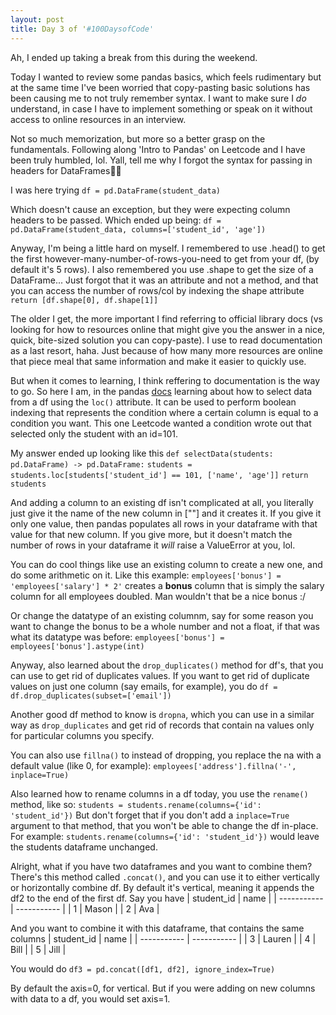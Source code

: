 ```yaml
---
layout: post
title: Day 3 of '#100DaysofCode'
---
```


Ah, I ended up taking a break from this during the weekend. 

Today I wanted to review some pandas basics, which feels rudimentary but at the same time I've been worried that copy-pasting basic solutions has been causing me to not truly remember syntax. I want to make sure I *do* understand, in case I have to implement something or speak on it without access to online resources in an interview.

Not so much memorization, but more so a better grasp on the fundamentals. Following along 'Intro to Pandas' on Leetcode and I have been truly humbled, lol. Yall, tell me why I forgot the syntax for passing in headers for DataFrames🤦‍♂️

I was here trying 
`df = pd.DataFrame(student_data)`

Which doesn't cause an exception, but they were expecting column headers to be passed. Which ended up being:
`df = pd.DataFrame(student_data, columns=['student_id', 'age'])`

Anyway, I'm being a little hard on myself. I remembered to use .head() to get the first however-many-number-of-rows-you-need to get from your df, (by default it's 5 rows). I also remembered you use .shape to get the size of a DataFrame... Just forgot that it was an attribute and not a method, and that you can access the number of rows/col by indexing the shape attribute
`return [df.shape[0], df.shape[1]]`

The older I get, the more important I find referring to official library docs (vs looking for how to resources online that might give you the answer in a nice, quick, bite-sized solution you can copy-paste). I use to read documentation as a last resort, haha. Just because of how many more resources are online that piece meal that same information and make it easier to quickly use. 

But when it comes to learning, I think reffering to documentation is the way to go. So here I am, in the pandas [docs](https://pandas.pydata.org/docs/reference/api/pandas.DataFrame.loc.html) learning about how to select data from a df using the `loc()` attribute. It can be used to perform boolean indexing that represents the condition where a certain column is equal to a condition you want. This one Leetcode wanted a condition wrote out that selected only the student with an id=101.

My answer ended up looking like this
`def selectData(students: pd.DataFrame) -> pd.DataFrame:`
    `students = students.loc[students['student_id'] == 101, ['name', 'age']]`
    `return students`

And adding a column to an existing df isn't complicated at all, you literally just give it the name of the new column in [""] and it creates it. If you give it only one value, then pandas populates all rows in your dataframe with that value for that new column. If you give more, but it doesn't match the number of rows in your dataframe it *will* raise a ValueError at you, lol.

You can do cool things like use an existing column to create a new one, and do some arithmetic on it. Like this example:
`employees['bonus'] = 'employees['salary'] * 2'`
creates a **bonus** column that is simply the salary column for all employees doubled. Man wouldn't that be a nice bonus :/

Or change the datatype of an existing columnm, say for some reason you want to change the bonus to be a whole number and not a float, if that was what its datatype was before: 
`employees['bonus'] = employees['bonus'].astype(int)`

Anyway, also learned about the `drop_duplicates()` method for df's, that you can use to get rid of duplicates values. If you want to get rid of duplicate values on just one column (say emails, for example), you do `df = df.drop_duplicates(subset=['email'])`

Another good df method to know is `dropna`, which you can use in a similar way as `drop_duplicates` and get rid of records that contain na values only for particular columns you specify.

You can also use `fillna()` to instead of dropping, you replace the na with a default value (like 0, for example):
`employees['address'].fillna('-', inplace=True)`

Also learned how to rename columns in a df today, you use the `rename()` method, like so:
`students = students.rename(columns={'id': 'student_id'})`
But don't forget that if you don't add a `inplace=True` argument to that method, that you won't be able to change the df in-place. For example:
`students.rename(columns={'id': 'student_id'})`
would leave the students dataframe unchanged.

Alright, what if you have two dataframes and you want to combine them? There's this method called `.concat()`, and you can use it to either vertically or horizontally combine df. By default it's vertical, meaning it appends the df2 to the end of the first df. Say you have
| student_id | name |
| ----------- | ----------- |
| 1 | Mason |
| 2 | Ava |

And you want to combine it with this dataframe, that contains the same columns 
| student_id | name |
| ----------- | ----------- |
| 3 | Lauren |
| 4 | Bill |
| 5 | Jill |

You would do `df3 = pd.concat([df1, df2], ignore_index=True)`

By default the axis=0, for vertical. But if you were adding on new columns with data to a df, you would set axis=1.











